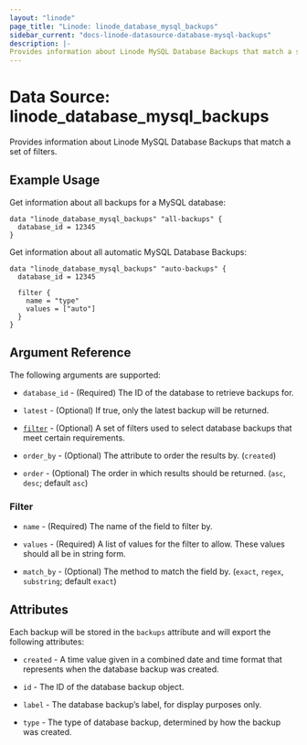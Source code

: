 ```yaml
---
layout: "linode"
page_title: "Linode: linode_database_mysql_backups"
sidebar_current: "docs-linode-datasource-database-mysql-backups"
description: |-
Provides information about Linode MySQL Database Backups that match a set of filters.
---
```


# Data Source: linode\_database\_mysql\_backups

Provides information about Linode MySQL Database Backups that match a set of filters.

## Example Usage

Get information about all backups for a MySQL database:

```hcl
data "linode_database_mysql_backups" "all-backups" {
  database_id = 12345
}
```

Get information about all automatic MySQL Database Backups:

```hcl
data "linode_database_mysql_backups" "auto-backups" {
  database_id = 12345
  
  filter {
    name = "type"
    values = ["auto"]
  }
}
```

## Argument Reference

The following arguments are supported:

* `database_id` - (Required) The ID of the database to retrieve backups for.

* `latest` - (Optional) If true, only the latest backup will be returned.

* [`filter`](#filter) - (Optional) A set of filters used to select database backups that meet certain requirements.

* `order_by` - (Optional) The attribute to order the results by. (`created`)

* `order` - (Optional) The order in which results should be returned. (`asc`, `desc`; default `asc`)

### Filter

* `name` - (Required) The name of the field to filter by.

* `values` - (Required) A list of values for the filter to allow. These values should all be in string form.

* `match_by` - (Optional) The method to match the field by. (`exact`, `regex`, `substring`; default `exact`)

## Attributes

Each backup will be stored in the `backups` attribute and will export the following attributes:

* `created` - A time value given in a combined date and time format that represents when the database backup was created.

* `id` - The ID of the database backup object.

* `label` - The database backup’s label, for display purposes only.

* `type` - The type of database backup, determined by how the backup was created.
